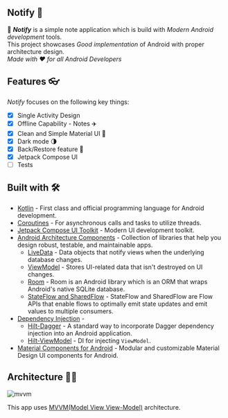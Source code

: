 

## Notify 📱

📝 _**Notify**_ is a simple note application which is build with _Modern Android development_ tools.    
This project showcases _Good implementation_ of Android with proper architecture design.              
_Made with ♥ for all Android Developers_   

## Features  👓

_Notify_ focuses on the following key things:

- [x] Single Activity Design
- [x] Offline Capability - Notes ✈️
- [x] Clean and Simple Material UI 🎨
- [X] Dark mode 🌗
- [X] Back/Restore feature 👀
- [x] Jetpack Compose UI
- [ ] Tests

## Built with 🛠

- [Kotlin](https://kotlinlang.org/) - First class and official programming language for Android development.
- [Coroutines](https://kotlinlang.org/docs/reference/coroutines-overview.html) - For asynchronous calls and tasks to utilize threads.
- [Jetpack Compose UI Toolkit](https://developer.android.com/jetpack/compose) - Modern UI development toolkit.
- [Android Architecture Components](https://developer.android.com/topic/libraries/architecture) - Collection of libraries that help you design robust, testable, and maintainable apps.
  - [LiveData](https://developer.android.com/topic/libraries/architecture/livedata) - Data objects that notify views when the underlying database changes.
  - [ViewModel](https://developer.android.com/topic/libraries/architecture/viewmodel) - Stores UI-related data that isn't destroyed on UI changes.
  - [Room](https://developer.android.com/topic/libraries/architecture/room) - Room is an Android library which is an ORM that wraps Android's native SQLite database.
  - [StateFlow and SharedFlow](https://developer.android.com/kotlin/flow/stateflow-and-sharedflow#:~:text=StateFlow%20is%20a%20state%2Dholder,property%20of%20the%20MutableStateFlow%20class.) - StateFlow and SharedFlow are Flow APIs that enable flows to optimally emit state updates and emit values to multiple consumers.
- [Dependency Injection](https://developer.android.com/training/dependency-injection) -
    - [Hilt-Dagger](https://dagger.dev/hilt/) - A standard way to incorporate Dagger dependency injection into an Android application.
    - [Hilt-ViewModel](https://developer.android.com/training/dependency-injection/hilt-jetpack) - DI for injecting ```ViewModel```. 
- [Material Components for Android](https://github.com/material-components/material-components-android) - Modular and customizable Material Design UI components for Android.

## Architecture 👷‍♂️

![mvvm](https://github.com/aritra-tech/Notify/assets/80090908/6adb42b6-c3b9-4134-8213-88d4ac002cf8)

This app uses [MVVM(Model View View-Model)](https://developer.android.com/topic/architecture#recommended-app-arch) architecture.
